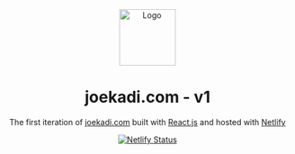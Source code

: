 <div align="center">
  <img alt="Logo" src="public/favicon.ico" width="100" />
</div>
<h1 align="center">
  joekadi.com - v1
</h1>
<p align="center">
  The first iteration of <a href="https://joekadi.com" target="_blank">joekadi.com</a> built with <a href="https://reactjs.org/" target="_blank">React.js</a> and hosted with <a href="https://www.netlify.com/" target="_blank">Netlify</a>
</p>
<p align="center">
  <a href="https://app.netlify.com/sites/joesportfoliosite/deploys?filter=master" target="_blank">
    <img src="https://api.netlify.com/api/v1/badges/1963b488-7b78-48c9-9e2d-6fb5e47ab3af/deploy-status" alt="Netlify Status" />
  </a>
</p>

